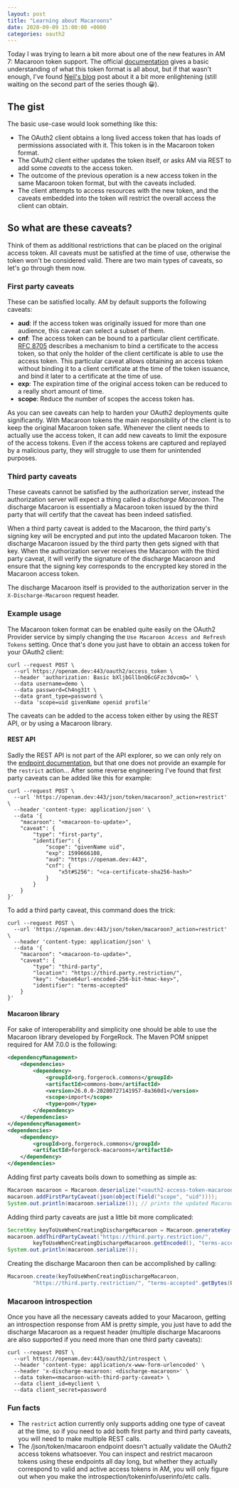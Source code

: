 ```yaml
---
layout: post
title: "Learning about Macaroons"
date: 2020-09-09 15:00:00 +0000
categories: oauth2
---
```


Today I was trying to learn a bit more about one of the new features in AM 7: Macaroon token support. The official
[documentation] gives a basic understanding of what this token format is all about, but if that wasn't enough, I've
found [Neil's blog] post about it a bit more enlightening (still waiting on the second part of the series though 😀).

## The gist

The basic use-case would look something like this:
* The OAuth2 client obtains a long lived access token that has loads of permissions associated with it. This token is
in the Macaroon token format.
* The OAuth2 client either updates the token itself, or asks AM via REST to add some _caveats_ to the access token.
* The outcome of the previous operation is a new access token in the same Macaroon token format, but with the caveats
included.
* The client attempts to access resources with the new token, and the caveats embedded into the token will restrict the
overall access the client can obtain.

## So what are these caveats?

 Think of them as additional restrictions that can be placed on the original access token.
All caveats must be satisfied at the time of use, otherwise the token won't be considered valid. There are two main
types of caveats, so let's go through them now.

### First party caveats

These can be satisfied locally. AM by default supports the following caveats:
* **aud**: If the access token was originally issued for more than one audience, this caveat can select a subset of
them.
* **cnf**: The access token can be bound to a particular client certificate. [RFC 8705][rfc8705] describes a mechanism
to bind a certificate to the access token, so that only the holder of the client certificate is able to use the
access token. This particular caveat allows obtaining an access token without binding it to a client certificate at
the time of the token issuance, and bind it later to a certificate at the time of use.
* **exp**: The expiration time of the original access token can be reduced to a really short amount of time.
* **scope**: Reduce the number of scopes the access token has.

As you can see caveats can help to harden your OAuth2 deployments quite significantly. With Macaroon tokens the main
responsibility of the client is to keep the original Macaroon token safe. Whenever the client needs to actually use
the access token, it can add new caveats to limit the exposure of the access tokens. Even if the access tokens are
captured and replayed by a malicious party, they will struggle to use them for unintended purposes.

### Third party caveats

These caveats cannot be satisfied by the authorization server, instead the authorization server will expect a thing
called a _discharge Macaroon_. The discharge Macaroon is essentially a Macaroon token issued by the third party that
will certify that the caveat has been indeed satisfied.

When a third party caveat is added to the Macaroon, the third party's signing key will be encrypted and put into the
updated Macaroon token. The discharge Macaroon issued by the third party then gets signed with that key. When the
authorization server receives the Macaroon with the third party caveat, it will verify the signature of the discharge
Macaroon and ensure that the signing key corresponds to the encrypted key stored in the Macaroon access token.

The discharge Macaroon itself is provided to the authorization server in the `X-Discharge-Macaroon` request header.

### Example usage

The Macaroon token format can be enabled quite easily on the OAuth2 Provider service by simply changing the `Use
Macaroon Access and Refresh Tokens` setting. Once that's done you just have to obtain an access token for your OAuth2
client:

```shell
curl --request POST \
  --url https://openam.dev:443/oauth2/access_token \
  --header 'authorization: Basic bXljbGllbnQ6cGFzc3dvcmQ=' \
  --data username=demo \
  --data password=Ch4ng31t \
  --data grant_type=password \
  --data 'scope=uid givenName openid profile'
```

The caveats can be added to the access token either by using the REST API, or by using a Macaroon library.

#### REST API

Sadly the REST API is not part of the API explorer, so we can only rely on the [endpoint documentation], but that one
does not provide an example for the `restrict` action... After some reverse engineering I've found that first party
caveats can be added like this for example:

```shell
curl --request POST \
  --url 'https://openam.dev:443/json/token/macaroon?_action=restrict' \
  --header 'content-type: application/json' \
  --data '{
    "macaroon": "<macaroon-to-update>",
    "caveat": {
        "type": "first-party",
        "identifier": {
            "scope": "givenName uid",
            "exp": 1599666108,
            "aud": "https://openam.dev:443",
            "cnf": {
                "x5t#S256": "<ca-certificate-sha256-hash>"
            }
        }
    }
}'
```

To add a third party caveat, this command does the trick:
```shell
curl --request POST \
  --url 'https://openam.dev:443/json/token/macaroon?_action=restrict' \
  --header 'content-type: application/json' \
  --data '{
    "macaroon": "<macaroon-to-update>",
    "caveat": {
        "type": "third-party",
        "location": "https://third.party.restriction/",
        "key": "<base64url-encoded-256-bit-hmac-key>",
        "identifier": "terms-accepted"
    }
}'
```

#### Macaroon library

For sake of interoperability and simplicity one should be able to use the Macaroon library developed by ForgeRock.
The Maven POM snippet required for AM 7.0.0 is the following:

```xml
<dependencyManagement>
    <dependencies>
        <dependency>
            <groupId>org.forgerock.commons</groupId>
            <artifactId>commons-bom</artifactId>
            <version>26.0.0-20200727141957-8a360d1</version>
            <scope>import</scope>
            <type>pom</type>
        </dependency>
    </dependencies>
</dependencyManagement>
<dependencies>
    <dependency>
        <groupId>org.forgerock.commons</groupId>
        <artifactId>forgerock-macaroons</artifactId>
    </dependency>
</dependencies>
```

Adding first party caveats boils down to something as simple as:

```java
Macaroon macaroon = Macaroon.deserialize("<oauth2-access-token-macaroon-that-has-uid-scope>");
macaroon.addFirstPartyCaveat(json(object(field("scope", "uid"))));
System.out.println(macaroon.serialize()); // prints the updated Macaroon token that will only have access to uid scope
```

Adding third party caveats are just a little bit more complicated:
```java
SecretKey keyToUseWhenCreatingDischargeMacaroon = Macaroon.generateKey();
macaroon.addThirdPartyCaveat("https://third.party.restriction/",
        keyToUseWhenCreatingDischargeMacaroon.getEncoded(), "terms-accepted".getBytes(UTF_8));
System.out.println(macaroon.serialize());
```

Creating the discharge Macaroon then can be accomplished by calling:
```java
Macaroon.create(keyToUseWhenCreatingDischargeMacaroon,
        "https://third.party.restriction/", "terms-accepted".getBytes(UTF_8)).serialize());
```

### Macaroon introspection

Once you have all the necessary caveats added to your Macaroon, getting an introspection response from AM is pretty
simple, you just have to add the discharge Macaroon as a request header (multiple discharge Macaroons are also
supported if you need more than one third party caveats):

```shell
curl --request POST \
  --url https://openam.dev:443/oauth2/introspect \
  --header 'content-type: application/x-www-form-urlencoded' \
  --header 'x-discharge-macaroon: <discharge-macaroon>' \
  --data token=<macaroon-with-third-party-caveat> \
  --data client_id=myclient \
  --data client_secret=password
```

### Fun facts

* The `restrict` action currently only supports adding one type of caveat at the time, so if you need to add both first
party and third party caveats, you will need to make multiple REST calls.
* The /json/token/macaroon endpoint doesn't actually validate the OAuth2 access tokens whatsoever. You can inspect and
restrict macaroon tokens using these endpoints all day long, but whether they actually correspond to valid and active
access tokens in AM, you will only figure out when you make the introspection/tokeninfo/userinfo/etc calls.

[documentation]: https://backstage.forgerock.com/docs/am/7/oauth2-guide/oauth2-macaroons.html
[Neil's blog]: https://neilmadden.blog/2020/07/29/least-privilege-with-less-effort-macaroon-access-tokens-in-am-7-0/
[rfc8705]: https://tools.ietf.org/html/rfc8705
[endpoint documentation]: https://backstage.forgerock.com/docs/am/7/oauth2-guide/varlist-oauth2-introspect-macaroon-endpoint.html
